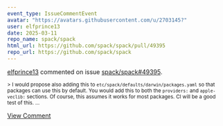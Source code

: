 ```yaml
---
event_type: IssueCommentEvent
avatar: "https://avatars.githubusercontent.com/u/2703145?"
user: elfprince13
date: 2025-03-11
repo_name: spack/spack
html_url: https://github.com/spack/spack/pull/49395
repo_url: https://github.com/spack/spack
---
```


<a href='https://github.com/elfprince13' target='_blank'>elfprince13</a> commented on issue <a href='https://github.com/spack/spack/pull/49395' target='_blank'>spack/spack#49395</a>.

<small>> I would propose also adding this to `etc/spack/defaults/darwin/packages.yaml` so that packages can use this by default. You would add this to both the `providers:` and `apple-veclib:` sections. Of course, this assumes it works for most packages. CI will be a good test of this....</small>

<a href='https://github.com/spack/spack/pull/49395' target='_blank'>View Comment</a>